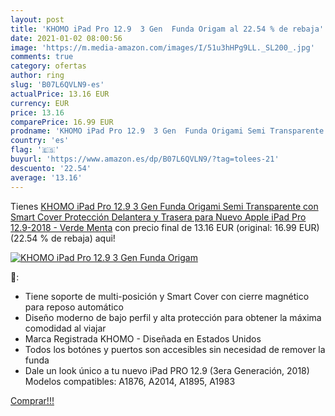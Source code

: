 ```yaml
---
layout: post
title: 'KHOMO iPad Pro 12.9  3 Gen  Funda Origam al 22.54 % de rebaja'
date: 2021-01-02 08:00:56
image: 'https://m.media-amazon.com/images/I/51u3hHPg9LL._SL200_.jpg'
comments: true
category: ofertas
author: ring
slug: 'B07L6QVLN9-es'
actualPrice: 13.16 EUR
currency: EUR
price: 13.16
comparePrice: 16.99 EUR
prodname: 'KHOMO iPad Pro 12.9  3 Gen  Funda Origami Semi Transparente con Smart Cover Protección Delantera y Trasera para Nuevo Apple iPad Pro 12.9-2018 - Verde Menta'
country: 'es'
flag: '🇪🇸'
buyurl: 'https://www.amazon.es/dp/B07L6QVLN9/?tag=tolees-21'
descuento: '22.54'
average: '13.16'
---
```


Tienes [KHOMO iPad Pro 12.9  3 Gen  Funda Origami Semi Transparente con Smart Cover Protección Delantera y Trasera para Nuevo Apple iPad Pro 12.9-2018 - Verde Menta](https://www.amazon.es/dp/B07L6QVLN9/?tag=tolees-21) con precio final de  13.16 EUR (original: 16.99 EUR) (22.54 %  de rebaja) aqui!

[![KHOMO iPad Pro 12.9  3 Gen  Funda Origam](https://m.media-amazon.com/images/I/51u3hHPg9LL._SL200_.jpg)](https://www.amazon.es/dp/B07L6QVLN9/?tag=tolees-21)

🔎:

- Tiene soporte de multi-posición y Smart Cover con cierre magnético para reposo automático
- Diseño moderno de bajo perfil y alta protección para obtener la máxima comodidad al viajar
- Marca Registrada KHOMO - Diseñada en Estados Unidos
- Todos los botónes y puertos son accesibles sin necesidad de remover la funda
- Dale un look único a tu nuevo iPad PRO 12.9 (3era Generación, 2018) Modelos compatibles: A1876, A2014, A1895, A1983

[Comprar!!!](https://www.amazon.es/dp/B07L6QVLN9/?tag=tolees-21)

